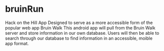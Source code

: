 # bruinRun

Hack on the Hill App
Designed to serve as a more accessible form of the popular web app Bruin Walk
This android app will pull from the Bruin Walk server and store information in 
our own database. 
Users will then be able to search through our database to find information in 
an accessible, moible app format.

